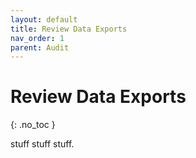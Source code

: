 ```yaml
---
layout: default
title: Review Data Exports
nav_order: 1
parent: Audit
---
```


# Review Data Exports
{: .no_toc }

stuff stuff stuff.

